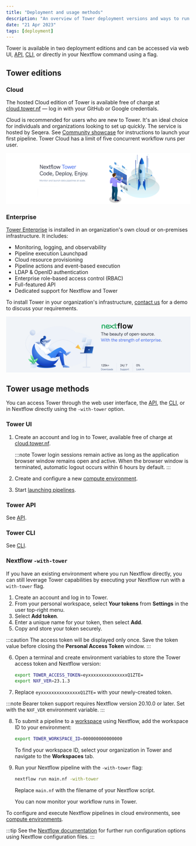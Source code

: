 ```yaml
---
title: "Deployment and usage methods"
description: "An overview of Tower deployment versions and ways to run Tower."
date: "21 Apr 2023"
tags: [deployment]
---
```


Tower is available in two deployment editions and can be accessed via web UI, [API](../api/overview), [CLI](../cli/overview), or directly in your Nextflow command using a flag.

## Tower editions

### Cloud

The hosted Cloud edition of Tower is available free of charge at [cloud.tower.nf](https://tower.nf/login) — log in with your GitHub or Google credentials.

Cloud is recommended for users who are new to Tower. It's an ideal choice for individuals and organizations looking to set up quickly. The service is hosted by Seqera. See [Community showcase](../getting-started/community-showcase) for instructions to launch your first pipeline. Tower Cloud has a limit of five concurrent workflow runs per user.

![](./_images/starting_tower_nf.png)

### Enterprise

[Tower Enterprise](../enterprise/overview) is installed in an organization's own cloud or on-premises infrastructure. It includes:

- Monitoring, logging, and observability
- Pipeline execution Launchpad
- Cloud resource provisioning
- Pipeline actions and event-based execution
- LDAP & OpenID authentication
- Enterprise role-based access control (RBAC)
- Full-featured API
- Dedicated support for Nextflow and Tower

To install Tower in your organization's infrastructure, [contact us](https://cloud.tower.nf/demo/) for a demo to discuss your requirements.

![](./_images/starting_tower_enterprise.png)

## Tower usage methods

You can access Tower through the web user interface, the [API](../api/overview), the [CLI](../cli/overview), or in Nextflow directly using the `-with-tower` option.

### Tower UI

1. Create an account and log in to Tower, available free of charge at [cloud.tower.nf](https://cloud.tower.nf).

   :::note
   Tower login sessions remain active as long as the application browser window remains open and active. When the browser window is terminated, automatic logout occurs within 6 hours by default.
   :::

2. Create and configure a new [compute environment](../compute-envs/overview).

3. Start [launching pipelines](../launch/launchpad).

### Tower API

See [API](../api/overview).

### Tower CLI

See [CLI](../cli/overview).

### Nextflow `-with-tower`

If you have an existing environment where you run Nextflow directly, you can still leverage Tower capabilities by executing your Nextflow run with a `with-tower` flag.

1. Create an account and log in to Tower.
2. From your personal workspace, select **Your tokens** from **Settings** in the user top-right menu.
3. Select **Add token**.
4. Enter a unique name for your token, then select **Add**.
5. Copy and store your token securely.

:::caution
The access token will be displayed only once. Save the token value before closing the **Personal Access Token** window.
:::

6. Open a terminal and create environment variables to store the Tower access token and Nextflow version:

   ```bash
   export TOWER_ACCESS_TOKEN=eyxxxxxxxxxxxxxxxQ1ZTE=
   export NXF_VER=23.1.3
   ```

7. Replace `eyxxxxxxxxxxxxxxxQ1ZTE=` with your newly-created token.

:::note
Bearer token support requires Nextflow version 20.10.0 or later. Set with the `NXF_VER` environment variable.
:::

8. To submit a pipeline to a [workspace](./workspace) using Nextflow, add the workspace ID to your environment:

   ```bash
   export TOWER_WORKSPACE_ID=000000000000000
   ```

   To find your workspace ID, select your organization in Tower and navigate to the **Workspaces** tab.

9. Run your Nextflow pipeline with the `-with-tower` flag:

   ```bash
   nextflow run main.nf -with-tower
   ```

   Replace `main.nf` with the filename of your Nextflow script.

   You can now monitor your workflow runs in Tower.

To configure and execute Nextflow pipelines in cloud environments, see [compute environments](../compute-envs/overview).

:::tip
See the [Nextflow documentation](https://www.nextflow.io/docs/latest/config.html?highlight=tower#scope-tower) for further run configuration options using Nextflow configuration files.
:::
